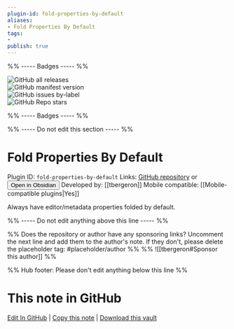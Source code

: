 ```yaml
---
plugin-id: fold-properties-by-default
aliases:
- Fold Properties By Default
tags: 
- 
publish: true
---
```


%% ----- Badges ----- %%

![GitHub all releases](https://img.shields.io/github/downloads/tbergeron/obsidian-fold-properties-by-default/total?color=573E7A&logo=github&style=for-the-badge)   
![GitHub manifest version](https://img.shields.io/github/manifest-json/v/tbergeron/obsidian-fold-properties-by-default?color=573E7A&logo=github&style=for-the-badge)   
![GitHub issues by-label](https://img.shields.io/github/issues/tbergeron/obsidian-fold-properties-by-default/help%20wanted?color=573E7A&logo=github&style=for-the-badge)   
![GitHub Repo stars](https://img.shields.io/github/stars/tbergeron/obsidian-fold-properties-by-default?color=573E7A&logo=github&style=for-the-badge)

%% ----- Badges ----- %%

%% ----- Do not edit this section ----- %%

# Fold Properties By Default

Plugin ID: `fold-properties-by-default`
Links: [GitHub repository](https://github.com/tbergeron/obsidian-fold-properties-by-default) or [<button id=HH>Open in Obsidian</button>](obsidian://show-plugin?id=fold-properties-by-default)
Developed by: [[tbergeron]]
Mobile compatible: [[Mobile-compatible plugins|Yes]]

Always have editor/metadata properties folded by default.

%% ----- Do not edit anything above this line ----- %% 

%% Does the repository or author have any sponsoring links? Uncomment the next line and add them to the author's note. If they don't, please delete the placeholder tag: #placeholder/author %%
%% ![[tbergeron#Sponsor this author]] %%

%% Hub footer: Please don't edit anything below this line %%

# This note in GitHub

<span class="git-footer">[Edit In GitHub](https://github.dev/obsidian-community/obsidian-hub/blob/main/02%20-%20Community%20Expansions/02.05%20All%20Community%20Expansions/Plugins/fold-properties-by-default.md "git-hub-edit-note") | [Copy this note](https://raw.githubusercontent.com/obsidian-community/obsidian-hub/main/02%20-%20Community%20Expansions/02.05%20All%20Community%20Expansions/Plugins/fold-properties-by-default.md "git-hub-copy-note") | [Download this vault](https://github.com/obsidian-community/obsidian-hub/archive/refs/heads/main.zip "git-hub-download-vault") </span>
